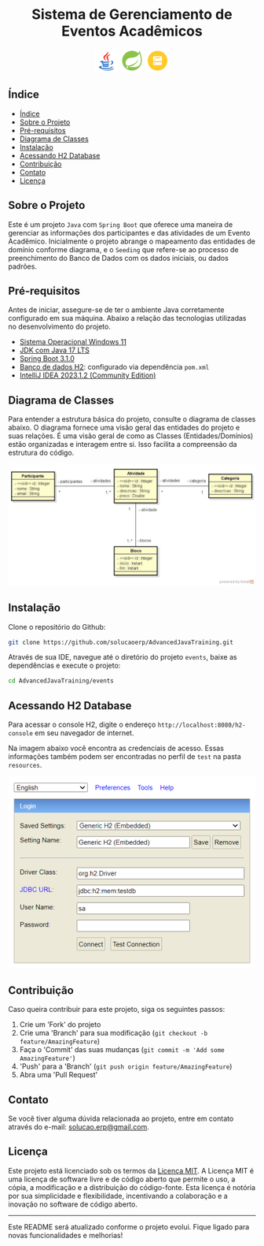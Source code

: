 <div align="center">
  <h1>Sistema de Gerenciamento de Eventos Acadêmicos</h1>
  <img src="assets/image/icon48_java.png" alt="Java">
  <img src="assets/image/icon48_spring.png" alt="Spring">
  <img src="assets/image/icon48_h2database.png" alt="H2Database">
</div>

## Índice

- [Índice](#índice)
- [Sobre o Projeto](#sobre-o-projeto)
- [Pré-requisitos](#pré-requisitos)
- [Diagrama de Classes](#diagrama-de-classes)
- [Instalação](#instalação)
- [Acessando H2 Database](#acessando-h2-database)
- [Contribuição](#contribuição)
- [Contato](#contato)
- [Licença](#licença)

## Sobre o Projeto

Este é um projeto `Java` com `Spring Boot` que oferece uma maneira de gerenciar as informações dos participantes e das atividades de um Evento Acadêmico. Inicialmente o projeto abrange o mapeamento das entidades de domínio conforme diagrama, e o `Seeding` que refere-se ao processo de preenchimento do Banco de Dados com os dados iniciais, ou dados padrões.

## Pré-requisitos

Antes de iniciar, assegure-se de ter o ambiente Java corretamente configurado em sua máquina. Abaixo a relação das tecnologias utilizadas no desenvolvimento do projeto.

- [Sistema Operacional Windows 11](https://www.microsoft.com/pt-br/windows/windows-11?r=1)
- [JDK com Java 17 LTS](https://www.azul.com/downloads/?version=java-17-lts&os=windows&architecture=x86-64-bit&package=jdk#zulu)
- [Spring Boot 3.1.0](https://start.spring.io/)
- [Banco de dados H2](https://www.h2database.com/html/main.html): configurado via dependência `pom.xml`
- [IntelliJ IDEA 2023.1.2 (Community Edition)](https://www.jetbrains.com/idea/download/other.html)

## Diagrama de Classes

Para entender a estrutura básica do projeto, consulte o diagrama de classes abaixo. O diagrama fornece uma visão geral das entidades do projeto e suas relações. É uma visão geral de como as Classes (Entidades/Domínios) estão organizadas e interagem entre si. Isso facilita a compreensão da estrutura do código.

<div align="center">
  <img src="assets/image/use-case-diagram.png" alt="Diagrama de Classes">
</div>

## Instalação

Clone o repositório do Github:

```sh
git clone https://github.com/solucaoerp/AdvancedJavaTraining.git
```

Através de sua IDE, navegue até o diretório do projeto `events`, baixe as dependências e execute o projeto:

```sh
cd AdvancedJavaTraining/events
```

## Acessando H2 Database

Para acessar o console H2, digite o endereço `http://localhost:8080/h2-console` em seu navegador de internet.

Na imagem abaixo você encontra as credenciais de acesso. Essas informações também podem ser encontradas no perfil de `test` na pasta `resources`. 

<div align="center">
  <img src="assets/image/h2-database.png" alt="Tela de Login do H2 Database">
</div>

## Contribuição

Caso queira contribuir para este projeto, siga os seguintes passos:

1. Crie um 'Fork' do projeto
2. Crie uma 'Branch' para sua modificação (`git checkout -b feature/AmazingFeature`)
3. Faça o 'Commit' das suas mudanças (`git commit -m 'Add some AmazingFeature'`)
4. 'Push' para a 'Branch' (`git push origin feature/AmazingFeature`)
5. Abra uma 'Pull Request'

## Contato

Se você tiver alguma dúvida relacionada ao projeto, entre em contato através do e-mail: solucao.erp@gmail.com.

## Licença

Este projeto está licenciado sob os termos da [Licença MIT](https://opensource.org/licenses/MIT). A Licença MIT é uma licença de software livre e de código aberto que permite o uso, a cópia, a modificação e a distribuição do código-fonte. Esta licença é notória por sua simplicidade e flexibilidade, incentivando a colaboração e a inovação no software de código aberto.

---

Este README será atualizado conforme o projeto evolui. Fique ligado para novas funcionalidades e melhorias!